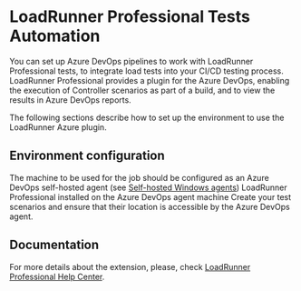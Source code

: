# LoadRunner Professional Tests Automation

You can set up Azure DevOps pipelines to work with LoadRunner Professional tests, to integrate load tests into your CI/CD testing process. LoadRunner Professional provides a plugin for the Azure DevOps, enabling the execution of Controller scenarios as part of a build, and to view the results in Azure DevOps reports.

The following sections describe how to set up the environment to use the LoadRunner Azure plugin.

## Environment configuration

The machine to be used for the job should be configured as an Azure DevOps self-hosted agent (see [Self-hosted Windows agents](https://docs.microsoft.com/en-us/azure/devops/pipelines/agents/v2-windows?view=azure-devops))
LoadRunner Professional installed on the Azure DevOps agent machine
Create your test scenarios and ensure that their location is accessible by the Azure DevOps agent.

## Documentation

For more details about the extension, please, check [LoadRunner Professional Help Center](https://admhelp.microfocus.com/lr/en/latest/help/WebHelp/Content/Controller/Azure_DevOps.htm).
